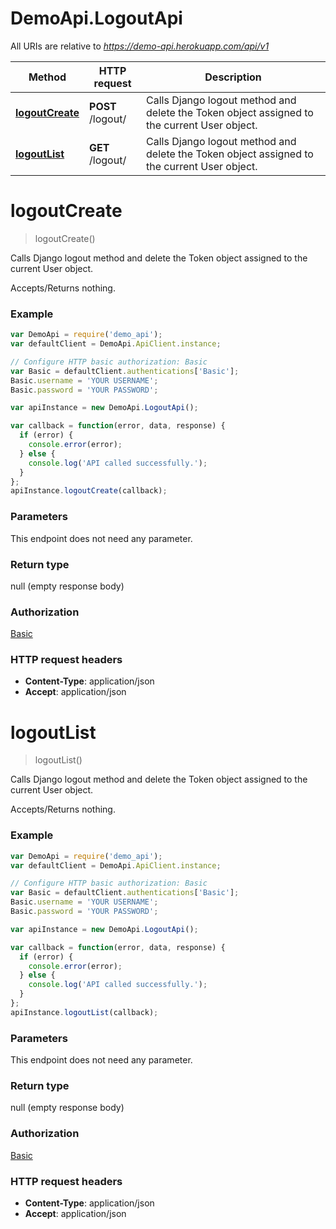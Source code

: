# DemoApi.LogoutApi

All URIs are relative to *https://demo-api.herokuapp.com/api/v1*

Method | HTTP request | Description
------------- | ------------- | -------------
[**logoutCreate**](LogoutApi.md#logoutCreate) | **POST** /logout/ | Calls Django logout method and delete the Token object assigned to the current User object.
[**logoutList**](LogoutApi.md#logoutList) | **GET** /logout/ | Calls Django logout method and delete the Token object assigned to the current User object.


<a name="logoutCreate"></a>
# **logoutCreate**
> logoutCreate()

Calls Django logout method and delete the Token object assigned to the current User object.

Accepts/Returns nothing.

### Example
```javascript
var DemoApi = require('demo_api');
var defaultClient = DemoApi.ApiClient.instance;

// Configure HTTP basic authorization: Basic
var Basic = defaultClient.authentications['Basic'];
Basic.username = 'YOUR USERNAME';
Basic.password = 'YOUR PASSWORD';

var apiInstance = new DemoApi.LogoutApi();

var callback = function(error, data, response) {
  if (error) {
    console.error(error);
  } else {
    console.log('API called successfully.');
  }
};
apiInstance.logoutCreate(callback);
```

### Parameters
This endpoint does not need any parameter.

### Return type

null (empty response body)

### Authorization

[Basic](../README.md#Basic)

### HTTP request headers

 - **Content-Type**: application/json
 - **Accept**: application/json

<a name="logoutList"></a>
# **logoutList**
> logoutList()

Calls Django logout method and delete the Token object assigned to the current User object.

Accepts/Returns nothing.

### Example
```javascript
var DemoApi = require('demo_api');
var defaultClient = DemoApi.ApiClient.instance;

// Configure HTTP basic authorization: Basic
var Basic = defaultClient.authentications['Basic'];
Basic.username = 'YOUR USERNAME';
Basic.password = 'YOUR PASSWORD';

var apiInstance = new DemoApi.LogoutApi();

var callback = function(error, data, response) {
  if (error) {
    console.error(error);
  } else {
    console.log('API called successfully.');
  }
};
apiInstance.logoutList(callback);
```

### Parameters
This endpoint does not need any parameter.

### Return type

null (empty response body)

### Authorization

[Basic](../README.md#Basic)

### HTTP request headers

 - **Content-Type**: application/json
 - **Accept**: application/json

